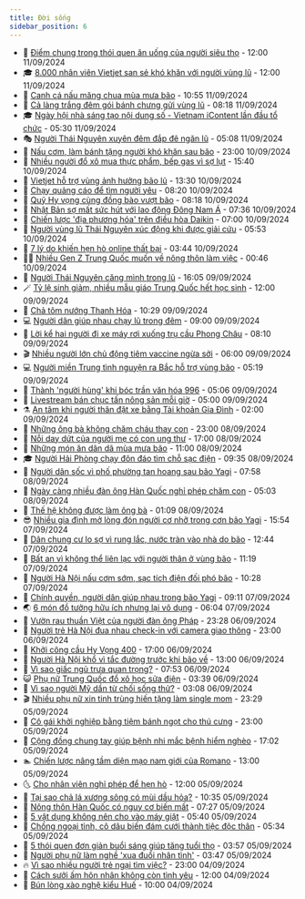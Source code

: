 ```yaml
---
title: Đời sống
sidebar_position: 6
---
```


<!-- vnexpress-doi-song:START -->
- 🚀 [Điểm chung trong thói quen ăn uống của người siêu thọ](https://vnexpress.net/diem-chung-trong-thoi-quen-an-uong-cua-nguoi-sieu-tho-4791704.html) - 12:00 11/09/2024
- 🎓 [8.000 nhân viên Vietjet san sẻ khó khăn với người vùng lũ](https://vnexpress.net/8-000-nhan-vien-vietjet-san-se-kho-khan-voi-nguoi-vung-lu-4791811.html) - 12:00 11/09/2024
- 🚦 [Canh cá nấu măng chua mùa mưa bão](https://vnexpress.net/canh-ca-nau-mang-chua-mua-mua-bao-4791815.html) - 10:55 11/09/2024
- 🦣 [Cả làng trắng đêm gói bánh chưng gửi vùng lũ](https://vnexpress.net/ca-lang-trang-dem-goi-banh-chung-gui-vung-lu-4791556.html) - 08:18 11/09/2024
- 🎓 [Ngày hội nhà sáng tạo nội dung số - Vietnam iContent lần đầu tổ chức](https://vnexpress.net/ngay-hoi-nha-sang-tao-noi-dung-so-vietnam-icontent-lan-dau-to-chuc-4791358.html) - 05:30 11/09/2024
- 🎭 [Người Thái Nguyên xuyên đêm đắp đê ngăn lũ](https://vnexpress.net/nguoi-thai-nguyen-xuyen-dem-dap-de-ngan-lu-4791236.html) - 05:08 11/09/2024
- 🦅 [Nấu cơm, làm bánh tặng người khó khăn sau bão](https://vnexpress.net/nau-com-lam-banh-tang-nguoi-kho-khan-sau-bao-4791378.html) - 23:00 10/09/2024
- 🎃 [Nhiều người đổ xô mua thực phẩm, bếp gas vì sợ lụt](https://vnexpress.net/nhieu-nguoi-do-xo-mua-thuc-pham-bep-gas-vi-so-lut-4791268.html) - 15:40 10/09/2024
- 💪 [Vietjet hỗ trợ vùng ảnh hưởng bão lũ](https://vnexpress.net/vietjet-ho-tro-vung-anh-huong-bao-lu-4791382.html) - 13:30 10/09/2024
- 🐻 [Chạy quảng cáo để tìm người yêu](https://vnexpress.net/chay-quang-cao-de-tim-nguoi-yeu-4790201.html) - 08:20 10/09/2024
- 🧠 [Quỹ Hy vọng cùng đồng bào vượt bão](https://vnexpress.net/quy-hy-vong-cung-dong-bao-vuot-bao-4791218.html) - 08:18 10/09/2024
- 🐘 [Nhật Bản sợ mất sức hút với lao động Đông Nam Á](https://vnexpress.net/nhat-ban-so-mat-suc-hut-voi-lao-dong-dong-nam-a-4791169.html) - 07:36 10/09/2024
- 👹 [Chiến lược &#39;địa phương hóa&#39; trên điều hòa Daikin](https://vnexpress.net/chien-luoc-dia-phuong-hoa-tren-dieu-hoa-daikin-4775559.html) - 07:00 10/09/2024
- 💂 [Người vùng lũ Thái Nguyên xúc động khi được giải cứu](https://vnexpress.net/nguoi-vung-lu-thai-nguyen-xuc-dong-khi-duoc-giai-cuu-4791122.html) - 05:53 10/09/2024
- 🦍 [7 lý do khiến hẹn hò online thất bại](https://vnexpress.net/7-ly-do-khien-hen-ho-online-that-bai-4789544.html) - 03:44 10/09/2024
- 🧑‍🏫 [Nhiều Gen Z Trung Quốc muốn về nông thôn làm việc](https://vnexpress.net/nhieu-gen-z-trung-quoc-muon-ve-nong-thon-lam-viec-4790110.html) - 00:46 10/09/2024
- 🧰 [Người Thái Nguyên căng mình trong lũ](https://vnexpress.net/nguoi-thai-nguyen-cang-minh-trong-lu-4790940.html) - 16:05 09/09/2024
- 🪄 [Tỷ lệ sinh giảm, nhiều mẫu giáo Trung Quốc hết học sinh](https://vnexpress.net/ty-le-sinh-giam-nhieu-mau-giao-trung-quoc-het-hoc-sinh-4790851.html) - 12:00 09/09/2024
- 🐲 [Chả tôm nướng Thanh Hóa](https://vnexpress.net/cha-tom-nuong-thanh-hoa-4789860.html) - 10:29 09/09/2024
- 💻 [Người dân giúp nhau chạy lũ trong đêm](https://vnexpress.net/nguoi-dan-giup-nhau-chay-lu-trong-dem-4790688.html) - 09:00 09/09/2024
- 🐘 [Lời kể hai người đi xe máy rơi xuống trụ cầu Phong Châu](https://vnexpress.net/loi-ke-hai-nguoi-di-xe-may-roi-xuong-tru-cau-phong-chau-4790804.html) - 08:10 09/09/2024
- 🎬 [Nhiều người lớn chủ động tiêm vaccine ngừa sởi](https://vnexpress.net/nhieu-nguoi-lon-chu-dong-tiem-vaccine-ngua-soi-4790745.html) - 06:00 09/09/2024
- 💻 [Người miền Trung tình nguyện ra Bắc hỗ trợ vùng bão](https://vnexpress.net/nguoi-mien-trung-tinh-nguyen-ra-bac-ho-tro-vung-bao-4790653.html) - 05:19 09/09/2024
- 🧰 [Thành &#39;người hùng&#39; khi bóc trần văn hóa 996](https://vnexpress.net/thanh-nguoi-hung-khi-boc-tran-van-hoa-996-4790127.html) - 05:06 09/09/2024
- 🫣 [Livestream bán chục tấn nông sản mỗi giờ](https://vnexpress.net/livestream-ban-chuc-tan-nong-san-moi-gio-4790667.html) - 05:00 09/09/2024
- ⚗️ [An tâm khi người thân đặt xe bằng Tài khoản Gia Đình](https://vnexpress.net/an-tam-khi-nguoi-than-dat-xe-bang-tai-khoan-gia-dinh-4790491.html) - 02:00 09/09/2024
- 🌊 [Những ông bà không chăm cháu thay con](https://vnexpress.net/nhung-ong-ba-khong-cham-chau-thay-con-4789321.html) - 23:00 08/09/2024
- 💃 [Nỗi day dứt của người mẹ có con ung thư](https://vnexpress.net/noi-day-dut-cua-nguoi-me-co-con-ung-thu-4790356.html) - 17:00 08/09/2024
- 🦆 [Những món ăn dân dã mùa mưa bão](https://vnexpress.net/nhung-mon-an-dan-da-mua-mua-bao-4790451.html) - 11:00 08/09/2024
- 🎓 [Người Hải Phòng chạy đôn đáo tìm chỗ sạc điện](https://vnexpress.net/nguoi-hai-phong-chay-don-dao-tim-cho-sac-dien-4790450.html) - 09:35 08/09/2024
- 💪 [Người dân sốc vì phố phường tan hoang sau bão Yagi](https://vnexpress.net/nguoi-dan-soc-vi-pho-phuong-tan-hoang-sau-bao-yagi-4790424.html) - 07:58 08/09/2024
- 🤔 [Ngày càng nhiều đàn ông Hàn Quốc nghỉ phép chăm con](https://vnexpress.net/ngay-cang-nhieu-dan-ong-han-quoc-nghi-phep-cham-con-4790349.html) - 05:03 08/09/2024
- 🧰 [Thế hệ không được làm ông bà](https://vnexpress.net/the-he-khong-duoc-lam-ong-ba-4790101.html) - 01:09 08/09/2024
- 😎 [Nhiều gia đình mở lòng đón người cơ nhỡ trong cơn bão Yagi](https://vnexpress.net/nhieu-gia-dinh-mo-long-don-nguoi-co-nho-trong-con-bao-yagi-4790272.html) - 15:54 07/09/2024
- 🌮 [Dân chung cư lo sợ vì rung lắc, nước tràn vào nhà do bão](https://vnexpress.net/dan-chung-cu-lo-so-vi-rung-lac-nuoc-tran-vao-nha-do-bao-4790248.html) - 12:44 07/09/2024
- 🧠 [Bất an vì không thể liên lạc với người thân ở vùng bão](https://vnexpress.net/bat-an-vi-khong-the-lien-lac-voi-nguoi-than-o-vung-bao-4790243.html) - 11:19 07/09/2024
- 🎡 [Người Hà Nội nấu cơm sớm, sạc tích điện đối phó bão](https://vnexpress.net/nguoi-ha-noi-nau-com-som-sac-tich-dien-doi-pho-bao-4790231.html) - 10:28 07/09/2024
- 🎡 [Chính quyền, người dân giúp nhau trong bão Yagi](https://vnexpress.net/chinh-quyen-nguoi-dan-giup-nhau-trong-bao-yagi-4790213.html) - 09:11 07/09/2024
- 🌏 [6 món đồ tưởng hữu ích nhưng lại vô dụng](https://vnexpress.net/6-mon-do-tuong-huu-ich-nhung-lai-vo-dung-4789743.html) - 06:04 07/09/2024
- 🐻 [Vườn rau thuần Việt của người đàn ông Pháp](https://vnexpress.net/vuon-rau-thuan-viet-cua-nguoi-dan-ong-phap-4789209.html) - 23:28 06/09/2024
- 💂 [Người trẻ Hà Nội đua nhau check-in với camera giao thông](https://vnexpress.net/nguoi-tre-ha-noi-dua-nhau-check-in-voi-camera-giao-thong-4789527.html) - 23:00 06/09/2024
- 🥸 [Khởi công cầu Hy Vọng 400](https://vnexpress.net/khoi-cong-cau-hy-vong-400-4789812.html) - 17:00 06/09/2024
- 🌋 [Người Hà Nội khổ vì tắc đường trước khi bão về](https://vnexpress.net/nguoi-ha-noi-kho-vi-tac-duong-truoc-khi-bao-ve-4789961.html) - 13:00 06/09/2024
- 🦩 [Vì sao giấc ngủ trưa quan trọng?](https://vnexpress.net/vi-sao-giac-ngu-trua-quan-trong-4789848.html) - 07:53 06/09/2024
- 😺 [Phụ nữ Trung Quốc đổ xô học sửa điện](https://vnexpress.net/phu-nu-trung-quoc-do-xo-hoc-sua-dien-4789560.html) - 03:39 06/09/2024
- 🐻 [Vì sao người Mỹ dần từ chối sống thử?](https://vnexpress.net/vi-sao-nguoi-my-dan-tu-choi-song-thu-4789558.html) - 03:08 06/09/2024
- 🎬 [Nhiều phụ nữ xin tinh trùng hiến tặng làm single mom](https://vnexpress.net/nhieu-phu-nu-xin-tinh-trung-hien-tang-lam-single-mom-4786467.html) - 23:29 05/09/2024
- 🎊 [Cô gái khởi nghiệp bằng tiệm bánh ngọt cho thú cưng](https://vnexpress.net/co-gai-khoi-nghiep-bang-tiem-banh-ngot-cho-thu-cung-4789525.html) - 23:00 05/09/2024
- 💄 [Cộng đồng chung tay giúp bệnh nhi mắc bệnh hiểm nghèo](https://vnexpress.net/cong-dong-chung-tay-giup-benh-nhi-mac-benh-hiem-ngheo-4785791.html) - 17:02 05/09/2024
- 🏊 [Chiến lược nâng tầm diện mạo nam giới của Romano](https://vnexpress.net/chien-luoc-nang-tam-dien-mao-nam-gioi-cua-romano-4785892.html) - 13:00 05/09/2024
- 🌜 [Cho nhân viên nghỉ phép để hẹn hò](https://vnexpress.net/cho-nhan-vien-nghi-phep-de-hen-ho-4789342.html) - 12:00 05/09/2024
- 🤡 [Tại sao chả lá xương sông có mùi dầu hỏa?](https://vnexpress.net/tai-sao-cha-la-xuong-song-co-mui-dau-hoa-4789403.html) - 10:35 05/09/2024
- 🥰 [Nông thôn Hàn Quốc có nguy cơ biến mất](https://vnexpress.net/nong-thon-han-quoc-co-nguy-co-bien-mat-4789337.html) - 07:27 05/09/2024
- 🦍 [5 vật dụng không nên cho vào máy giặt](https://vnexpress.net/5-vat-dung-khong-nen-cho-vao-may-giat-4788430.html) - 05:40 05/09/2024
- 🫣 [Chồng ngoại tình, cô dâu biến đám cưới thành tiệc độc thân](https://vnexpress.net/chong-ngoai-tinh-co-dau-bien-dam-cuoi-thanh-tiec-doc-than-4788056.html) - 05:34 05/09/2024
- 🚦 [5 thói quen đơn giản buổi sáng giúp tăng tuổi thọ](https://vnexpress.net/5-thoi-quen-don-gian-buoi-sang-giup-tang-tuoi-tho-4789047.html) - 03:57 05/09/2024
- 🐘 [Người phụ nữ làm nghề &#39;xua đuổi nhân tình&#39;](https://vnexpress.net/nguoi-phu-nu-lam-nghe-xua-duoi-nhan-tinh-4789248.html) - 03:47 05/09/2024
- 🔥 [Vì sao nhiều người trẻ ngại tìm việc?](https://vnexpress.net/vi-sao-nhieu-nguoi-tre-ngai-tim-viec-4785186.html) - 23:00 04/09/2024
- 🎃 [Cách sưởi ấm hôn nhân không còn tình yêu](https://vnexpress.net/cach-suoi-am-hon-nhan-khong-con-tinh-yeu-4788873.html) - 12:00 04/09/2024
- 🥳 [Bún lòng xào nghệ kiểu Huế](https://vnexpress.net/doi-song-cooking-bun-long-xao-nghe-kieu-hue-4788990.html) - 10:00 04/09/2024<!-- vnexpress-doi-song:END -->
